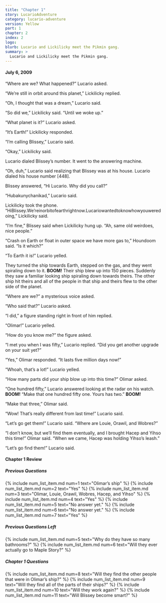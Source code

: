 ```yaml
---
title: "Chapter 1"
story: LucarioAdventure
category: lucario-adventure
version: Yellow
part: 1
chapter: 2
index: 2
logo: 
blurb: Lucario and Lickilicky meet the Pikmin gang.
summary: >
  Lucario and Lickilicky meet the Pikmin gang.
---
```

#### July 6, 2009
“Where are we? What happened?” Lucario asked.

“We’re still in orbit around this planet,” Lickilicky replied.

“Oh, I thought that was a dream,” Lucario said.

“So did we,” Lickilicky said. “Until we woke up.”

“What planet is it?” Lucario asked.

“It’s Earth!” Lickilicky responded.

“I’m calling Blissey,” Lucario said.

“Okay,” Lickilicky said.

Lucario dialed Blissey’s number. It went to the answering machine.

“Oh, duh,” Lucario said realizing that Blissey was at his house. Lucario dialed his house number [448].

Blissey answered, “Hi Lucario. Why did you call?”

“Hubakunychanikad,” Lucario said.

Lickilicky took the phone. “HiBlissey.We’reinorbitofearthrightnow.Lucariowantedtoknowhowyouweredoing,” Lickilicky said.

“I’m fine,” Blissey said when Lickilicky hung up. “Ah, same old weirdoes, nice people.”

“Crash on Earth or float in outer space we have more gas to,” Houndoom said. “Is it which?”

“To Earth it is!” Lucario yelled.

They turned the ship towards Earth, stepped on the gas, and they went spiraling down to it. **BOOM!** Their ship blew up into 150 pieces. Suddenly they saw a familiar looking ship spiraling 
down towards theirs. The other ship hit theirs and all of the people in that ship and theirs flew to the other side of the planet. 

“Where are we?” a mysterious voice asked.

“Who said that?” Lucario asked.

“I did,” a figure standing right in front of him replied.

“Olimar!” Lucario yelled.

“How do you know me?” the figure asked.

“I met you when I was fifty,” Lucario replied. “Did you get another upgrade on your suit yet?”

“Yes,” Olimar responded. “It lasts five million days now!”

“Whoah, that’s a lot!” Lucario yelled.

“How many parts did your ship blow up into this time?” Olimar asked.

“One hundred fifty,” Lucario answered looking at the radar on his watch. **BOOM!** “Make that one hundred fifty one. Yours has two.” **BOOM!**

“Make that three,” Olimar said.

“Wow! That’s really different from last time!” Lucario said.

“Let’s go get them!” Lucario said. “Where are Louie, Orawil, and Wobres?”

“I don’t know, but we’ll find them eventually, and I brought Hacep and Yihso this time!” Olimar said. “When we came, Hacep was holding Yihso’s leash.” 

“Let’s go find them!” Lucario said.

#### Chapter 1 Review

##### Previous Questions
{% include num_list_item.md num=1 text="Olimar’s ship" %}
{% include num_list_item.md num=2 text="Yes" %}
{% include num_list_item.md num=3 text="Olimar, Louie, Orawil, Wobres, Hacep, and Yihso" %}
{% include num_list_item.md num=4 text="Yes" %}
{% include num_list_item.md num=5 text="No answer yet." %}
{% include num_list_item.md num=6 text="No answer yet." %}
{% include num_list_item.md num=7 text="Yes" %}

##### Previous Questions Left
{% include num_list_item.md num=5 text="Why do they have so many bathrooms?" %}
{% include num_list_item.md num=6 text="Will they ever actually go to Maple Story?" %}

##### Chapter 1 Questions
{% include num_list_item.md num=8 text="Will they find the other people that were in Olimar’s ship?" %}
{% include num_list_item.md num=9 text="Will they find all of the parts of their ships?" %}
{% include num_list_item.md num=10 text="Will they work again?" %}
{% include num_list_item.md num=11 text="Will Blissey become smart?" %}
